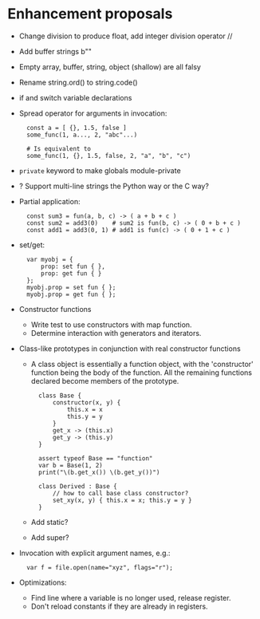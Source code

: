﻿Enhancement proposals
=====================

* Change division to produce float, add integer division operator //

* Add buffer strings b""

* Empty array, buffer, string, object (shallow) are all falsy

* Rename string.ord() to string.code()

* if and switch variable declarations

* Spread operator for arguments in invocation:

        const a = [ {}, 1.5, false ]
        some_func(1, a..., 2, "abc"...)

        # Is equivalent to
        some_func(1, {}, 1.5, false, 2, "a", "b", "c")

* `private` keyword to make globals module-private

* ? Support multi-line strings the Python way or the C way?

* Partial application:

        const sum3 = fun(a, b, c) -> ( a + b + c )
        const sum2 = add3(0)    # sum2 is fun(b, c) -> ( 0 + b + c )
        const add1 = add3(0, 1) # add1 is fun(c) -> ( 0 + 1 + c )

* set/get:

        var myobj = {
            prop: set fun { },
            prop: get fun { }
        };
        myobj.prop = set fun { };
        myobj.prop = get fun { };

* Constructor functions

    - Write test to use constructors with map function.
    - Determine interaction with generators and iterators.

* Class-like prototypes in conjunction with real constructor functions

    - A class object is essentially a function object, with the 'constructor'
      function being the body of the function.  All the remaining functions
      declared become members of the prototype.

            class Base {
                constructor(x, y) {
                    this.x = x
                    this.y = y
                }
                get_x -> (this.x)
                get_y -> (this.y)
            }

            assert typeof Base == "function"
            var b = Base(1, 2)
            print("\(b.get_x()) \(b.get_y())")

            class Derived : Base {
                // how to call base class constructor?
                set_xy(x, y) { this.x = x; this.y = y }
            }

    - Add static?
    - Add super?

* Invocation with explicit argument names, e.g.:

        var f = file.open(name="xyz", flags="r");

* Optimizations:

    - Find line where a variable is no longer used, release register.
    - Don't reload constants if they are already in registers.
